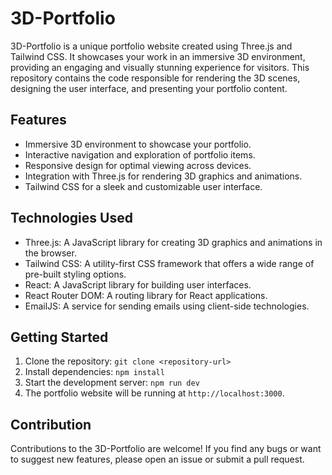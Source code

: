 # 3D-Portfolio

3D-Portfolio is a unique portfolio website created using Three.js and Tailwind CSS. It showcases your work in an immersive 3D environment, providing an engaging and visually stunning experience for visitors. This repository contains the code responsible for rendering the 3D scenes, designing the user interface, and presenting your portfolio content.

## Features

- Immersive 3D environment to showcase your portfolio.
- Interactive navigation and exploration of portfolio items.
- Responsive design for optimal viewing across devices.
- Integration with Three.js for rendering 3D graphics and animations.
- Tailwind CSS for a sleek and customizable user interface.

## Technologies Used

- Three.js: A JavaScript library for creating 3D graphics and animations in the browser.
- Tailwind CSS: A utility-first CSS framework that offers a wide range of pre-built styling options.
- React: A JavaScript library for building user interfaces.
- React Router DOM: A routing library for React applications.
- EmailJS: A service for sending emails using client-side technologies.

## Getting Started

1. Clone the repository: `git clone <repository-url>`
2. Install dependencies: `npm install`
3. Start the development server: `npm run dev`
4. The portfolio website will be running at `http://localhost:3000`.

## Contribution

Contributions to the 3D-Portfolio are welcome! If you find any bugs or want to suggest new features, please open an issue or submit a pull request.
